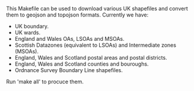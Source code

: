 This Makefile can be used to download various UK shapefiles and convert them to geojson and topojson formats. Currently we have:

- UK boundary.
- UK wards.
- England and Wales OAs, LSOAs and MSOAs.
- Scottish Datazones (equivalent to LSOAs) and Intermediate zones (MSOAs).
- England, Wales and Scotland postal areas and postal districts.
- England, Wales and Scotland counties and bouroughs.
- Ordnance Survey Boundary Line shapefiles.

Run 'make all' to procuce them.